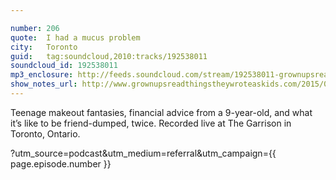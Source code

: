 ```yaml
---

number: 206
quote:  I had a mucus problem
city:   Toronto
guid:   tag:soundcloud,2010:tracks/192538011
soundcloud_id: 192538011
mp3_enclosure: http://feeds.soundcloud.com/stream/192538011-grownupsreadthingstheywroteaskids-s2e06.mp3
show_notes_url: http://www.grownupsreadthingstheywroteaskids.com/2015/02/206-mucus-problem-toronto/
---
```


Teenage makeout fantasies, financial advice from a 9-year-old, and what it’s like to be friend-dumped, twice. Recorded live at The Garrison in Toronto, Ontario.

?utm_source=podcast&utm_medium=referral&utm_campaign={{ page.episode.number }}